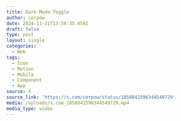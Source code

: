 ```yaml
---
title: Dark Mode Toggle
author: cerpow
date: 2024-11-21T13:59:35.459Z
draft: false
type: post
layout: single
categories:
  - Web
tags:
  - Icon
  - Motion
  - Mobile
  - Component
  - App
source: X
source_link: 'https://x.com/cerpow/status/1858841596344549729'
media: /uploads/x.com_1858841596344549729.mp4
media_type: video
---
```


